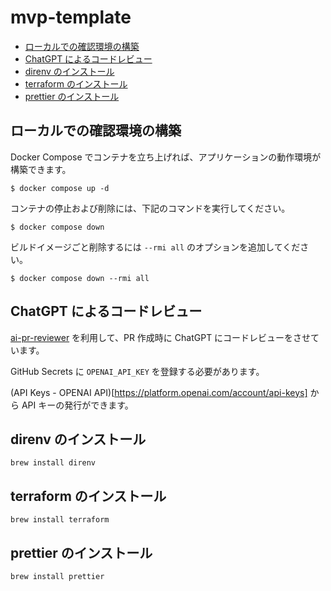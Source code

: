 # mvp-template

- [ローカルでの確認環境の構築](#local-exec)
- [ChatGPT によるコードレビュー](#ai-review)
- [direnv のインストール](#install-direnv)
- [terraform のインストール](#install-terraform)
- [prettier のインストール](#install-prettier)

<h2 id="local-exec">ローカルでの確認環境の構築</h2>

Docker Compose でコンテナを立ち上げれば、アプリケーションの動作環境が構築できます。

```shell
$ docker compose up -d
```

コンテナの停止および削除には、下記のコマンドを実行してください。

```shell
$ docker compose down
```

ビルドイメージごと削除するには `--rmi all` のオプションを追加してください。

```shell
$ docker compose down --rmi all
```

<h2 id="ai-review">ChatGPT によるコードレビュー</h2>

[ai-pr-reviewer](https://github.com/coderabbitai/ai-pr-reviewer) を利用して、PR 作成時に ChatGPT にコードレビューをさせています。

GitHub Secrets に `OPENAI_API_KEY` を登録する必要があります。

(API Keys - OPENAI API)[https://platform.openai.com/account/api-keys] から API キーの発行ができます。

<h2 id="install-direnv">direnv のインストール</h2>

<!-- direnv をなぜ使うのか -->
<!-- .pre-commit の内容を変更したら再度 `direnv allow` を実行する必要がある -->

```
brew install direnv
```

<h2 id="install-terraform">terraform のインストール</h2>

<!-- terraform をなぜ使うのか -->

```
brew install terraform
```

<h2 id="install-prettier">prettier のインストール</h2>

<!-- prettier をなぜ使うのか -->

```
brew install prettier
```
